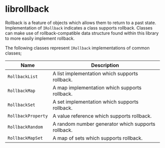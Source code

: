 # librollback

Rollback is a feature of objects which allows them to return to a past state. Implementation of `IRollback` indicates a class supports rollback. Classes can make use of rollback-compatible data structure found within this library to more easily implement rollback.

The following classes represent `IRollback` implementations of common classes;

| Name | Description |
| ---- | ----------- |
| `RollbackList` | A list implementation which supports rollback. |
| `RollbackMap` | A map implementation which supports rollback. |
| `RollbackSet` | A set implementation which supports rollback. |
| `RollbackProperty` | A value reference which supports rollback. |
| `RollbackRandom` | A random number generator which supports rollback. |
| `RollbackMapSet` | A map of sets which supports rollback. |
